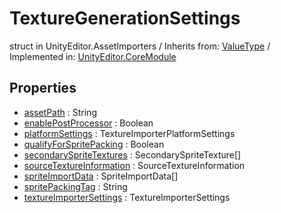 # TextureGenerationSettings
struct in UnityEditor.AssetImporters
 / Inherits from: <a href="https://docs.unity3d.com/6000.0/Documentation/ScriptReference/ValueType.html">ValueType</a> / Implemented in: <a href="https://docs.unity3d.com/6000.0/Documentation/ScriptReference/UnityEditor.CoreModule.html">UnityEditor.CoreModule</a>
## Properties
- <a href="https://docs.unity3d.com/6000.0/Documentation/ScriptReference/TextureGenerationSettings-assetPath.html">assetPath</a> : String
- <a href="https://docs.unity3d.com/6000.0/Documentation/ScriptReference/TextureGenerationSettings-enablePostProcessor.html">enablePostProcessor</a> : Boolean
- <a href="https://docs.unity3d.com/6000.0/Documentation/ScriptReference/TextureGenerationSettings-platformSettings.html">platformSettings</a> : TextureImporterPlatformSettings
- <a href="https://docs.unity3d.com/6000.0/Documentation/ScriptReference/TextureGenerationSettings-qualifyForSpritePacking.html">qualifyForSpritePacking</a> : Boolean
- <a href="https://docs.unity3d.com/6000.0/Documentation/ScriptReference/TextureGenerationSettings-secondarySpriteTextures.html">secondarySpriteTextures</a> : SecondarySpriteTexture[]
- <a href="https://docs.unity3d.com/6000.0/Documentation/ScriptReference/TextureGenerationSettings-sourceTextureInformation.html">sourceTextureInformation</a> : SourceTextureInformation
- <a href="https://docs.unity3d.com/6000.0/Documentation/ScriptReference/TextureGenerationSettings-spriteImportData.html">spriteImportData</a> : SpriteImportData[]
- <a href="https://docs.unity3d.com/6000.0/Documentation/ScriptReference/TextureGenerationSettings-spritePackingTag.html">spritePackingTag</a> : String
- <a href="https://docs.unity3d.com/6000.0/Documentation/ScriptReference/TextureGenerationSettings-textureImporterSettings.html">textureImporterSettings</a> : TextureImporterSettings
